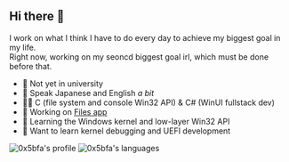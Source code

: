 ## Hi there 👋

I work on what I think I have to do every day to achieve my biggest goal in my life.
<br/>
Right now, working on my seoncd biggest goal irl, which must be done before that.

- 🏫 Not yet in university
- 💬 Speak Japanese and English *a bit*
- 👨‍💻 C (file system and console Win32 API) & C# (WinUI fullstack dev)
- 🔭 Working on [Files app](https://files-community/Files)
- 🌱 Learning the Windows kernel and low-layer Win32 API
- 👯 Want to learn kernel debugging and UEFI development

![0x5bfa's profile](https://github-readme-stats.vercel.app/api?username=0x5bfa&show_icons=true&bg_color=00000000)
![0x5bfa's languages](https://github-readme-stats.vercel.app/api/top-langs/?username=0x5bfa&layout=compact&bg_color=00000000)
